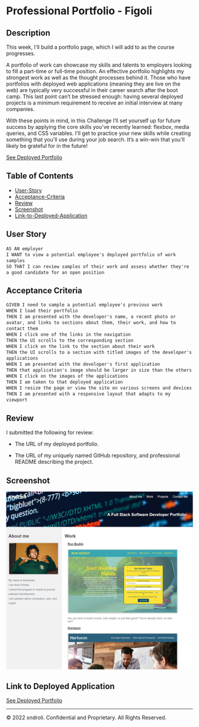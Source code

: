 # Professional Portfolio - Figoli

## Description

This week, I'll build a portfolio page, which I will add to as the course progresses.

A portfolio of work can showcase my skills and talents to employers looking to fill a part-time or full-time position. An effective portfolio highlights my strongest work as well as the thought processes behind it. Those who have portfolios with deployed web applications (meaning they are live on the web) are typically very successful in their career search after the boot camp. This last point can’t be stressed enough: having several deployed projects is a minimum requirement to receive an initial interview at many companies.

With these points in mind, in this Challenge I’ll set yourself up for future success by applying the core skills you've recently learned: flexbox, media queries, and CSS variables. I'll get to practice your new skills while creating something that you'll use during your job search. It’s a win-win that you'll likely be grateful for in the future!

[See Deployed Portfolio](https://xndroli.github.io/portfolio/)

## Table of Contents

- [User-Story](#User-Story)
- [Acceptance-Criteria](#Acceptance-Criteria)
- [Review](#Review)
- [Screenshot](#Screenshot)
- [Link-to-Deployed-Application](#Link-to-Deployed-Application)

## User Story

```
AS AN employer
I WANT to view a potential employee's deployed portfolio of work samples
SO THAT I can review samples of their work and assess whether they're a good candidate for an open position
```

## Acceptance Criteria

```
GIVEN I need to sample a potential employee's previous work
WHEN I load their portfolio
THEN I am presented with the developer's name, a recent photo or avatar, and links to sections about them, their work, and how to contact them
WHEN I click one of the links in the navigation
THEN the UI scrolls to the corresponding section
WHEN I click on the link to the section about their work
THEN the UI scrolls to a section with titled images of the developer's applications
WHEN I am presented with the developer's first application
THEN that application's image should be larger in size than the others
WHEN I click on the images of the applications
THEN I am taken to that deployed application
WHEN I resize the page or view the site on various screens and devices
THEN I am presented with a responsive layout that adapts to my viewport
```

## Review

I submitted the following for review:

- The URL of my deployed portfolio.

- The URL of my uniquely named GitHub repository, and professional README describing the project.

## Screenshot

![Portfolio](https://github.com/xndroli/portfolio/blob/08a5547f461d045a18944aa7a713356879b2ea39/assets/images/portfolio_screenshot.png "Portfolio Mock-up Gif")

## Link to Deployed Application

[See Deployed Portfolio](https://xndroli.github.io/portfolio/)

---

© 2022 xndroli. Confidential and Proprietary. All Rights Reserved.
